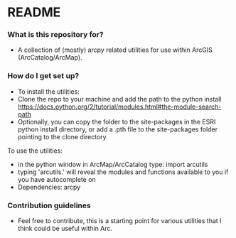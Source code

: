 # README #


### What is this repository for? ###
* A collection of (mostly) arcpy related utilities for use within ArcGIS (ArcCatalog/ArcMap).

### How do I get set up? ###

* To install the utilities: 
* Clone the repo to your machine and add the path to the python install https://docs.python.org/2/tutorial/modules.html#the-module-search-path
* Optionally, you can copy the folder to the site-packages in the ESRI python install directory, or add a .pth file to the site-packages folder pointing to the clone directory.

To use the utilities:
* in the python window in ArcMap/ArcCatalog type: import arcutils
* typing 'arcutils.' will reveal the modules and functions available to you if you have autocomplete on
* Dependencies: arcpy

### Contribution guidelines ###

* Feel free to contribute, this is a starting point for various utilities that I think could be useful within Arc.
